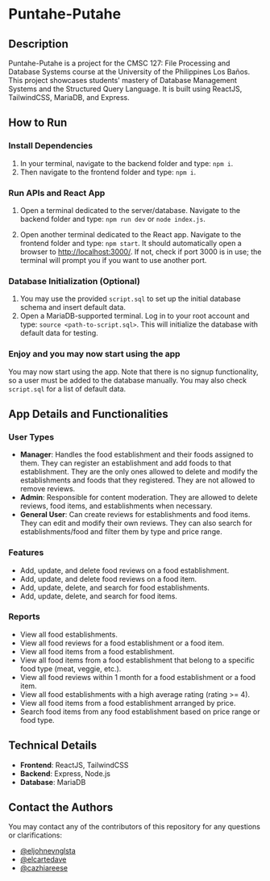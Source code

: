 # Puntahe-Putahe

## Description

Puntahe-Putahe is a project for the CMSC 127: File Processing and Database Systems course at the University of the Philippines Los Baños. This project showcases students' mastery of Database Management Systems and the Structured Query Language. It is built using ReactJS, TailwindCSS, MariaDB, and Express.

## How to Run

### Install Dependencies

1. In your terminal, navigate to the backend folder and type: ```npm i```.
2. Then navigate to the frontend folder and type: ```npm i```.


### Run APIs and React App

1. Open a terminal dedicated to the server/database. Navigate to the backend folder and type: ```npm run dev``` or ```node index.js```.

2. Open another terminal dedicated to the React app. Navigate to the frontend folder and type: ```npm start```. It should automatically open a browser to [http://localhost:3000/](http://localhost:3000/). If not, check if port 3000 is in use; the terminal will prompt you if you want to use another port.

### Database Initialization (Optional)

1. You may use the provided `script.sql` to set up the initial database schema and insert default data.
2. Open a MariaDB-supported terminal. Log in to your root account and type: ```source <path-to-script.sql>```. This will initialize the database with default data for testing.

### Enjoy and you may now start using the app
You may now start using the app. Note that there is no signup functionality, so a user must be added to the database manually. You may also check `script.sql` for a list of default data.

## App Details and Functionalities

### User Types

- **Manager**: Handles the food establishment and their foods assigned to them. They can register an establishment and add foods to that establishment. They are the only ones allowed to delete and modify the establishments and foods that they registered. They are not allowed to remove reviews.
- **Admin**: Responsible for content moderation. They are allowed to delete reviews, food items, and establishments when necessary.
- **General User**: Can create reviews for establishments and food items. They can edit and modify their own reviews. They can also search for establishments/food and filter them by type and price range.

### Features

- Add, update, and delete food reviews on a food establishment.
- Add, update, and delete food reviews on a food item.
- Add, update, delete, and search for food establishments.
- Add, update, delete, and search for food items.

### Reports

- View all food establishments.
- View all food reviews for a food establishment or a food item.
- View all food items from a food establishment.
- View all food items from a food establishment that belong to a specific food type (meat, veggie, etc.).
- View all food reviews within 1 month for a food establishment or a food item.
- View all food establishments with a high average rating (rating >= 4).
- View all food items from a food establishment arranged by price.
- Search food items from any food establishment based on price range or food type.

## Technical Details

- **Frontend**: ReactJS, TailwindCSS
- **Backend**: Express, Node.js
- **Database**: MariaDB

## Contact the Authors

You may contact any of the contributors of this repository for any questions or clarifications:

- [@eljohnevnglsta](mailto:eyevangelista1@up.edu.ph)
- [@elcartedave](mailto:daelcarte@up.edu.ph)
- [@cazhiareese](mailto:clleva@up.edu.ph)